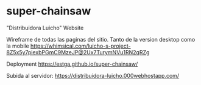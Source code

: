 # super-chainsaw
"Distribuidora Luicho" Website

Wireframe de todas las paginas del sitio. Tanto de la version desktop como la mobile https://whimsical.com/luicho-s-project-8Z5x5y7piexbPGmC9MzeJP@2Ux7TurymNVu1RN2qRZg

Deployment https://estga.github.io/super-chainsaw/

Subida al servidor: https://distribuidora-luicho.000webhostapp.com/
